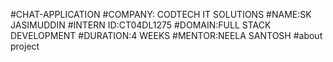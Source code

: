 #CHAT-APPLICATION
#COMPANY: CODTECH IT SOLUTIONS 
#NAME:SK JASIMUDDIN 
#INTERN ID:CT04DL1275 
#DOMAIN:FULL STACK DEVELOPMENT 
#DURATION:4 WEEKS 
#MENTOR:NEELA SANTOSH
#about project
